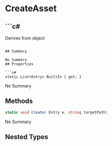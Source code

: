 # CreateAsset

## ```c#
Derives from object
```

## Summary

No Summary
## Properties

```c#
static List<Entry> BuiltIn { get; } 
```
No Summary
## Methods

```c#
static void Create( Entry e, string targetPath) 
```
No Summary
## Nested Types

